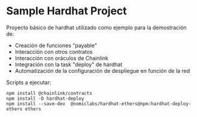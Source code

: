 # Sample Hardhat Project

Proyecto básico de hardhat utilizado como ejemplo para la demostración de:

- Creación de funciones "payable"
- Interacción con otros contratos
- Interacción con oráculos de Chainlink
- Integración con la task "deploy" de hardhat
- Automatización de la configuración de despliegue en función de la red

Scripts a ejecutar:

```shell
npm install @chainlink/contracts
npm install -D hardhat-deploy
npm install --save-dev  @nomiclabs/hardhat-ethers@npm:hardhat-deploy-ethers ethers
```
